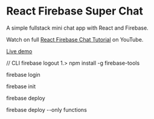 # React Firebase Super Chat

A simple fullstack mini chat app with React and Firebase. 

Watch on full [React Firebase Chat Tutorial](https://youtu.be/zQyrwxMPm88) on YouTube. 

[Live demo](https://minichat-app.netlify.app)

// CLI
firebase logout
1.> npm install -g firebase-tools

firebase login

firebase init

firebase deploy

firebase deploy --only functions